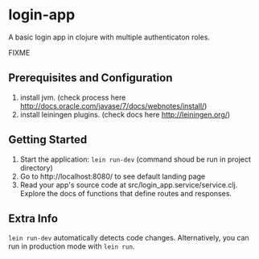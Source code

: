 # login-app
 A basic login app in clojure with multiple authenticaton roles.

FIXME
## Prerequisites and Configuration
1. install jvm. (check process here http://docs.oracle.com/javase/7/docs/webnotes/install/)
2. install leiningen plugins. (check docs here http://leiningen.org/)

## Getting Started
1. Start the application: `lein run-dev` (command shoud be run in project directory)
2. Go to http://localhost:8080/ to see default landing page
3. Read your app's source code at src/login_app.service/service.clj.
    Explore the docs of functions that define routes and responses.


## Extra Info
`lein run-dev` automatically detects code changes.
Alternatively, you can run in production mode with `lein run`.
